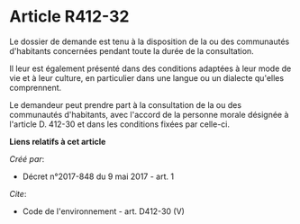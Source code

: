 # Article R412-32

Le dossier de demande est tenu à la disposition de la ou des communautés d'habitants concernées pendant toute la durée de la
consultation. 

Il leur est également présenté dans des conditions adaptées à leur mode de vie et à leur culture, en particulier dans une
langue ou un dialecte qu'elles comprennent. 

Le demandeur peut prendre part à la consultation de la ou des communautés d'habitants, avec l'accord de la personne morale
désignée à l'article D. 412-30 et dans les conditions fixées par celle-ci.

**Liens relatifs à cet article**

_Créé par_:

  - Décret n°2017-848 du 9 mai 2017 - art. 1

_Cite_:

  - Code de l'environnement - art. D412-30 (V)
